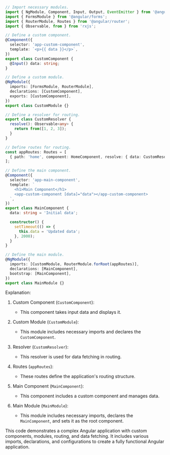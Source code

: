 ```typescript
// Import necessary modules.
import { NgModule, Component, Input, Output, EventEmitter } from '@angular/core';
import { FormsModule } from '@angular/forms';
import { RouterModule, Routes } from '@angular/router';
import { Observable, from } from 'rxjs';

// Define a custom component.
@Component({
  selector: 'app-custom-component',
  template: `<p>{{ data }}</p>`,
})
export class CustomComponent {
  @Input() data: string;
}

// Define a custom module.
@NgModule({
  imports: [FormsModule, RouterModule],
  declarations: [CustomComponent],
  exports: [CustomComponent],
})
export class CustomModule {}

// Define a resolver for routing.
export class CustomResolver {
  resolve(): Observable<any> {
    return from([1, 2, 3]);
  }
}

// Define routes for routing.
const appRoutes: Routes = [
  { path: 'home', component: HomeComponent, resolve: { data: CustomResolver } },
];

// Define the main component.
@Component({
  selector: 'app-main-component',
  template: `
    <h1>Main Component</h1>
    <app-custom-component [data]="data"></app-custom-component>
  `,
})
export class MainComponent {
  data: string = 'Initial data';

  constructor() {
    setTimeout(() => {
      this.data = 'Updated data';
    }, 2000);
  }
}

// Define the main module.
@NgModule({
  imports: [CustomModule, RouterModule.forRoot(appRoutes)],
  declarations: [MainComponent],
  bootstrap: [MainComponent],
})
export class MainModule {}
```

Explanation:

1. Custom Component (`CustomComponent`):
   - This component takes input data and displays it.

2. Custom Module (`CustomModule`):
   - This module includes necessary imports and declares the `CustomComponent`.

3. Resolver (`CustomResolver`):
   - This resolver is used for data fetching in routing.

4. Routes (`appRoutes`):
   - These routes define the application's routing structure.

5. Main Component (`MainComponent`):
   - This component includes a custom component and manages data.

6. Main Module (`MainModule`):
   - This module includes necessary imports, declares the `MainComponent`, and sets it as the root component.

This code demonstrates a complex Angular application with custom components, modules, routing, and data fetching. It includes various imports, declarations, and configurations to create a fully functional Angular application.